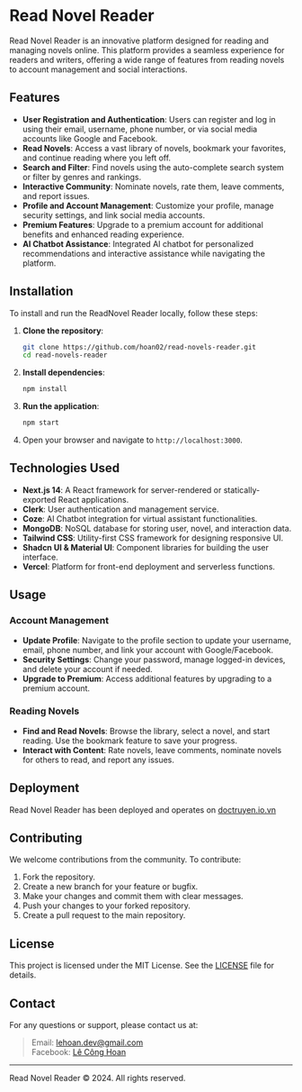 # Read Novel Reader

Read Novel Reader is an innovative platform designed for reading and managing novels online. This platform provides a seamless experience for readers and writers, offering a wide range of features from reading novels to account management and social interactions.

## Features

- **User Registration and Authentication**: Users can register and log in using their email, username, phone number, or via social media accounts like Google and Facebook.
- **Read Novels**: Access a vast library of novels, bookmark your favorites, and continue reading where you left off.
- **Search and Filter**: Find novels using the auto-complete search system or filter by genres and rankings.
- **Interactive Community**: Nominate novels, rate them, leave comments, and report issues.
- **Profile and Account Management**: Customize your profile, manage security settings, and link social media accounts.
- **Premium Features**: Upgrade to a premium account for additional benefits and enhanced reading experience.
- **AI Chatbot Assistance**: Integrated AI chatbot for personalized recommendations and interactive assistance while navigating the platform.


## Installation

To install and run the ReadNovel Reader locally, follow these steps:

1. **Clone the repository**:
    ```bash
    git clone https://github.com/hoan02/read-novels-reader.git
    cd read-novels-reader
    ```

2. **Install dependencies**:
    ```bash
    npm install
    ```

3. **Run the application**:
    ```bash
    npm start
    ```

4. Open your browser and navigate to `http://localhost:3000`.

## Technologies Used

- **Next.js 14**: A React framework for server-rendered or statically-exported React applications.
- **Clerk**: User authentication and management service.
- **Coze**: AI Chatbot integration for virtual assistant functionalities.
- **MongoDB**: NoSQL database for storing user, novel, and interaction data.
- **Tailwind CSS**: Utility-first CSS framework for designing responsive UI.
- **Shadcn UI & Material UI**: Component libraries for building the user interface.
- **Vercel**: Platform for front-end deployment and serverless functions.

## Usage

### Account Management

- **Update Profile**: Navigate to the profile section to update your username, email, phone number, and link your account with Google/Facebook.
- **Security Settings**: Change your password, manage logged-in devices, and delete your account if needed.
- **Upgrade to Premium**: Access additional features by upgrading to a premium account.

### Reading Novels

- **Find and Read Novels**: Browse the library, select a novel, and start reading. Use the bookmark feature to save your progress.
- **Interact with Content**: Rate novels, leave comments, nominate novels for others to read, and report any issues.

## Deployment

Read Novel Reader has been deployed and operates on [doctruyen.io.vn](https://doctruyen.io.vn)

## Contributing

We welcome contributions from the community. To contribute:

1. Fork the repository.
2. Create a new branch for your feature or bugfix.
3. Make your changes and commit them with clear messages.
4. Push your changes to your forked repository.
5. Create a pull request to the main repository.

## License

This project is licensed under the MIT License. See the [LICENSE](LICENSE) file for details.

## Contact

For any questions or support, please contact us at:
> Email: lehoan.dev@gmail.com</br>
> Facebook: [Lê Công Hoan](https://www.facebook.com/hoanit02)

---

Read Novel Reader © 2024. All rights reserved.
